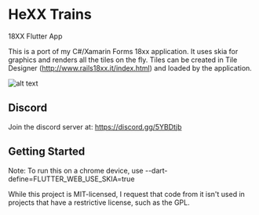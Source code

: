 # HeXX Trains

18XX Flutter App

This is a port of my C#/Xamarin Forms 18xx application.  It uses skia for graphics and renders all the tiles on the fly.  Tiles can be created in Tile Designer (http://www.rails18xx.it/index.html) and loaded by the application.

![alt text](https://i.imgur.com/oyFjct2.png)


## Discord 
Join the discord server at:  https://discord.gg/5YBDtjb

## Getting Started

Note: To run this on a chrome device, use --dart-define=FLUTTER_WEB_USE_SKIA=true 


While this project is MIT-licensed, I request that code from it isn't used in projects that have a restrictive license, such as the GPL.